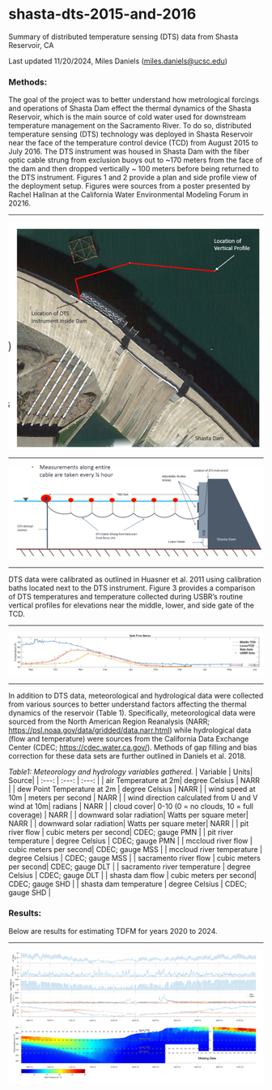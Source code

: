 # shasta-dts-2015-and-2016

Summary of distributed temperature sensing (DTS) data from Shasta Reservoir, CA

Last updated 11/20/2024, Miles Daniels (miles.daniels@ucsc.edu)

### Methods: 

The goal of the project was to better understand how metrological forcings and operations of Shasta Dam effect the thermal dynamics of the Shasta Reservoir, which is the main source of cold water used for downstream temperature management on the Sacramento River. To do so, distributed temperature sensing (DTS) technology was deployed in Shasta Reservoir near the face of the temperature control device (TCD) from August 2015 to July 2016. The DTS instrument was housed in Shasta Dam with the fiber optic cable strung from exclusion buoys out to ~170 meters from the face of the dam and then dropped vertically ~ 100 meters before being returned to the DTS instrument. 
Figures 1 and 2 provide a plan and side profile view of the deployment setup. Figures were sources from a poster presented by Rachel Hallnan at the California Water Environmental Modeling Forum in 20216.

---

![plot](Plan_View_DTS.png)

---

![plot](Side_View_DTS.png)

---

DTS data were calibrated as outlined in Huasner et al. 2011 using calibration baths located next to the DTS instrument. Figure 3 provides a comparison of DTS temperatures and temperature collected during USBR’s routine vertical profiles for elevations near the middle, lower, and side gate of the TCD.

---

![plot](Calibration_DTS.png)

---

In addition to DTS data, meteorological and hydrological data were collected from various sources to better understand factors affecting the thermal dynamics of the reservoir (Table 1). Specifically, meteorological data were sourced from the North American Region Reanalysis (NARR; https://psl.noaa.gov/data/gridded/data.narr.html) while hydrological data (flow and temperature) were sources from the California Data Exchange Center (CDEC; https://cdec.water.ca.gov/). Methods of gap filling and bias correction for these data sets are further outlined in Daniels et al. 2018.

_Table1: Meteorology and hydrology variables gathered._
| Variable  | Units| Source|
|  :---:  |  :---: | :---: |
| air Temperature at 2m| degree Celsius | NARR |
| dew Point Temperature at 2m | degree Celsius | NARR |
| wind speed at 10m | meters per second | NARR |
| wind direction calculated from U and V wind at 10m| radians | NARR |
| cloud cover| 0-10 (0 = no clouds, 10 = full coverage) | NARR |
| downward solar radiation| Watts per square meter| NARR |
| downward solar radiation| Watts per square meter| NARR |
| pit river flow | cubic meters per second| CDEC; gauge PMN |
| pit river temperature | degree Celsius | CDEC; gauge PMN |
| mccloud river flow | cubic meters per second| CDEC; gauge MSS |
| mccloud river temperature | degree Celsius | CDEC; gauge MSS |
| sacramento river flow | cubic meters per second| CDEC; gauge DLT |
| sacramento river temperature | degree Celsius | CDEC; gauge DLT |
| shasta dam flow | cubic meters per second| CDEC; gauge SHD |
| shasta dam temperature | degree Celsius | CDEC; gauge SHD |


### Results:

Below are results for estimating TDFM for years 2020 to 2024.  


---

![plot](shasta_dts_hydro_met_data_plot.png)

